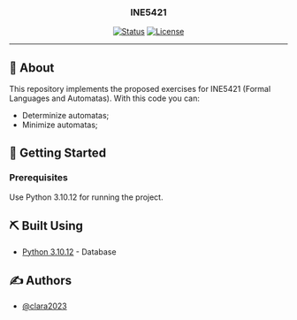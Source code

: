 
<h3 align="center">INE5421</h3>

<div align="center">

[![Status](https://img.shields.io/badge/status-active-success.svg)]()
[![License](https://img.shields.io/badge/license-MIT-blue.svg)](/LICENSE)

</div>

---


## 🧐 About <a name = "about"></a>

This repository implements the proposed exercises for INE5421 (Formal Languages and Automatas).
With this code you can:
  - Determinize automatas;
  - Minimize automatas;

## 🏁 Getting Started <a name = "getting_started"></a>


### Prerequisites


Use Python 3.10.12 for running the project.



## ⛏️ Built Using <a name = "built_using"></a>

- [Python 3.10.12](https://www.python.org/) - Database



## ✍️ Authors <a name = "authors"></a>

- [@clara2023](https://github.com/clara2023)

